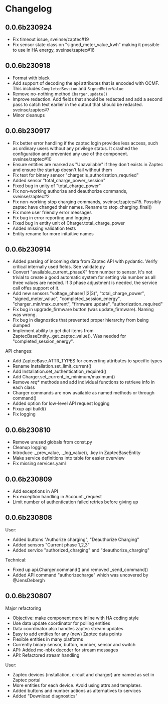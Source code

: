 # Changelog

## 0.0.6b230924

* Fix timeout issue, sveinse/zaptec#19
* Fix sensor state class on "signed_meter_value_kwh" making it possible to use
  in HA energy, sveinse/zaptec#16

## 0.0.6b230918

* Format with black
* Add support of decoding the api attributes that is encoded with OCMF. This
  includes `CompletedSession` and `SignedMeterValue`
* Remove no-nothing method `Charger.update()`
* Improve redaction. Add fields that should be redacted and add a second pass
  to catch text earlier in the output that should be redacted. sveinse/zaptec#7
* Minor cleanups

## 0.0.6b230917

* Fix better error handling if the zaptec login provides less access, such as
  ordinary users without any privilege status. It crashed the configuration
  and prevented any use of the component. sveinse/zaptec#10
* Ensure entities are marked as "Unavailable" if they don't exists in Zaptec
  and ensure the startup doesn't fail without them
* Fix text for binary sensor "charger.is_authorization_requried"
* Added sensor "total_charge_power_session"
* Fixed bug in unity of "total_charge_power"
* Fix non-working authorize and deauthorize commands, sveinse/zaptec#2
* Fix non-working stop charging commands, sveinse/zaptec#15. Possibly zaptec
  have changed their names. Rename to stop_charging_final()
* Fix more user friendly error messages
* Fix bug in error reporting and logging
* Fixed bug in entity unit of Charger.total_charge_power
* Added missing validation tests
* Entity rename for more inituitive names

## 0.0.6b230914

* Added parsing of incoming data from Zaptec API with pydantic. Verify
  critical internally used fields. See validate.py
* Convert "available_current_phaseX" from number to sensor. It's not trivial
  to create a good automatic system for setting via number as all three values
  are needed. If 3 phase adjustment is needed, the service call offes support
  of it.
* Add new sensors "voltage_phase(1|2|3)", "total_charge_power",
  "signed_meter_value", "completed_session_energy", "charger_min/max_current",
  "firmware update", "authorization_required"
* Fix bug in upgrade_firmware button (was update_firmware). Naming was wrong.
* Fix bug in diagnostics that prevented proper hierarchy from being dumped
* Implement ability to get dict items from ZaptecBaseEntity._get_zaptec_value().
  Was needed for "completed_session_energy".

API changes:
* Add ZaptecBase.ATTR_TYPES for converting attributes to specific types
* Rename Installation.set_limit_current()
* Add Installation.set_authentication_required()
* Add Charger.set_current_in_minimum/maximum()
* Remove _req_* methods and add individual functions to retrieve info in each
  class
* Charger commands are now available as named methods or through command()
* Added option for low-level API request logging
* Fixup api build()
* Fix logging

## 0.0.6b230810

* Remove unused globals from const.py
* Cleanup logging
* Introduce ._prev_value, ._log_value(), .key in ZaptecBaseEntity
* Make service definitions into table for easier overview
* Fix missing services.yaml

## 0.0.6b230809

* Add exceptions in API
* Fix exception handling in Account._request
* Limit number of authentication failed retries before giving up

## 0.0.6b230808

User:
* Added buttons "Authorize charging", "Deauthorize Charging"
* Added sensors "Current phase 1,2,3"
* Added service "authorized_charging" and "deauthorize_charging"

Technical:
* Fixed up api.Charger.command() and removed _send_command()
* Added API command "authorizecharge" which was uncovered by @JensDebergh

## 0.0.6b230807

Major refactoring
* Objective: make component more inline with HA coding style
* Use data update coordinator for polling entities
* Data coordinator also handles zaptec stream updates
* Easy to add entities for any (new) Zaptec data points
* Flexible entities in many platforms
* Currently binary sensor, button, number, sensor and switch
* API: Added mc-nbfx decoder for stream messages
* API: Refactored stream handling
    
User:
* Zaptec devices (installation, circuit and charger) are named as set in Zaptec portal
* More entities for each device. Avoid using attrs and templates.
* Added buttons and number actions as alternatives to services
* Added "Download diagnostics"
